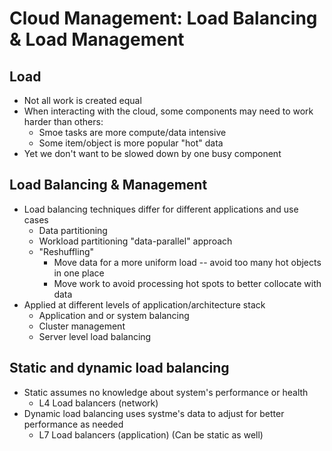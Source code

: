 # Cloud Management: Load Balancing & Load Management

## Load
- Not all work is created equal
- When interacting with the cloud, some components may need to work harder than others:
    - Smoe tasks are more compute/data intensive
    - Some item/object is more popular "hot" data
- Yet we don't want to be slowed down by one busy component

## Load Balancing & Management
- Load balancing techniques differ for different applications and use cases
    - Data partitioning
    - Workload partitioning "data-parallel" approach
    - "Reshuffling"
        - Move data for a more uniform load -- avoid too many hot objects in one place
        - Move work to avoid processing hot spots to better collocate with data
- Applied at different levels of application/architecture stack
    - Application and or system balancing
    - Cluster management
    - Server level load balancing

## Static and dynamic load balancing
- Static assumes no knowledge about system's performance or health
    - L4 Load balancers (network)
- Dynamic load balancing uses systme's data to adjust for better performance as needed
    - L7 Load balancers (application) (Can be static as well)